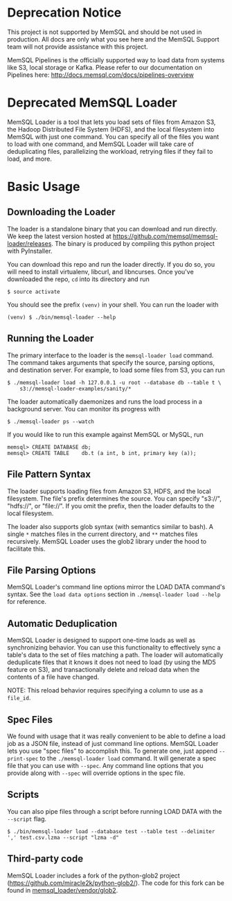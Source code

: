# Deprecation Notice

This project is not supported by MemSQL and should be not used in production.
All docs are only what you see here and the MemSQL Support team will not provide
assistance with this project.

MemSQL Pipelines is the officially supported way to load data from systems like
S3, local storage or Kafka.  Please refer to our documentation on Pipelines
here: http://docs.memsql.com/docs/pipelines-overview

# Deprecated MemSQL Loader

MemSQL Loader is a tool that lets you load sets of files from Amazon S3, the Hadoop Distributed
File System (HDFS), and the local filesystem into MemSQL with just one command. You can
specify all of the files you want to load with one command, and MemSQL Loader will take care of
deduplicating files, parallelizing the workload, retrying files if they fail to load, and more.

# Basic Usage

## Downloading the Loader

The loader is a standalone binary that you can download and run directly. We keep the latest
version hosted at https://github.com/memsql/memsql-loader/releases. The binary is produced by compiling
this python project with PyInstaller.

You can download this repo and run the loader directly. If you do so, you will need to
install virtualenv, libcurl, and libncurses. Once you've downloaded the repo,
`cd` into its directory and run

    $ source activate

You should see the prefix `(venv)` in your shell. You can run the loader with

    (venv) $ ./bin/memsql-loader --help

## Running the Loader

The primary interface to the loader is the `memsql-loader load` command. The command takes arguments
that specify the source, parsing options, and destination server. For example, to load some files
from S3, you can run

    $ ./memsql-loader load -h 127.0.0.1 -u root --database db --table t \
        s3://memsql-loader-examples/sanity/*

The loader automatically daemonizes and runs the load process in a background server. You can monitor its
progress with

    $ ./memsql-loader ps --watch

If you would like to run this example against MemSQL or MySQL, run

    memsql> CREATE DATABASE db;
    memsql> CREATE TABLE    db.t (a int, b int, primary key (a));

## File Pattern Syntax

The loader supports loading files from Amazon S3, HDFS, and the local filesystem. The file's prefix
determines the source. You can specify "s3://", "hdfs://", or "file://". If you omit the prefix,
then the loader defaults to the local filesystem.

The loader also supports glob syntax (with semantics similar to bash). A single `*` matches files
in the current directory, and `**` matches files recursively. MemSQL Loader uses the glob2 library
under the hood to facilitate this.

## File Parsing Options

MemSQL Loader's command line options mirror the LOAD DATA command's syntax. See the `load data options`
section in `./memsql-loader load --help` for reference.

## Automatic Deduplication

MemSQL Loader is designed to support one-time loads as well as synchronizing behavior. You can use this
functionality to effectively sync a table's data to the set of files matching a path. The loader will automatically
deduplicate files that it knows it does not need to load (by using the MD5 feature on S3), and transactionally
delete and reload data when the contents of a file have changed.

NOTE: This reload behavior requires specifying a column to use as a `file_id`.

## Spec Files

We found with usage that it was really convenient to be able to define a load job as a JSON file, instead of
just command line options. MemSQL Loader lets you use "spec files" to accomplish this. To generate one, just
append `--print-spec` to the `./memsql-loader load` command. It will generate a spec file that you can
use with `--spec`. Any command line options that you provide along with `--spec` will override options
in the spec file.

## Scripts

You can also pipe files through a script before running LOAD DATA with the `--script` flag.

    $ ./bin/memsql-loader load --database test --table test --delimiter ',' test.csv.lzma --script "lzma -d"

## Third-party code

MemSQL Loader includes a fork of the python-glob2 project (https://github.com/miracle2k/python-glob2/).
The code for this fork can be found in [memsql_loader/vendor/glob2](memsql_loader/vendor/glob2).
